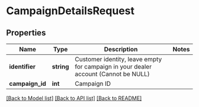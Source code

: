 # CampaignDetailsRequest

## Properties
Name | Type | Description | Notes
------------ | ------------- | ------------- | -------------
**identifier** | **string** | Customer identity, leave empty for campaign in your dealer account (Cannot be NULL) | 
**campaign_id** | **int** | Campaign ID | 

[[Back to Model list]](../README.md#documentation-for-models) [[Back to API list]](../README.md#documentation-for-api-endpoints) [[Back to README]](../README.md)


